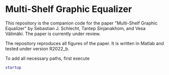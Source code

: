 # Multi-Shelf Graphic Equalizer

This repository is the companion code for the paper "Multi-Shelf Graphic Equalizer" by Sebastian J. Schlecht, Tantep Sinjanakhom, and Vesa Välimäki. The paper is currently under review.

The repository reproduces all figures of the paper. It is written in Matlab and tested under version R2022_b.

To add all necessary paths, first execute

```matlab
startup
```
